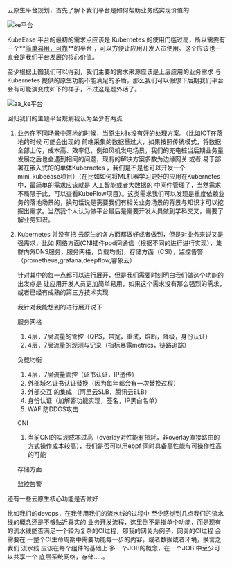 云原生平台规划，首先了解下我们平台是如何帮助业务线实现价值的

![ke平台](/Users/wuchenghao/study/bblog/static/images/ke平台.png)

KubeEase 平台的最初的需求点应该是 Kubernetes 的使用门槛过高，所以需要有一个**<u>简单易用，可靠</u>**的平台 ，可以方便让应用开发人员使用。这个应该也一直会是我们平台发展的核心价值。

至少根据上图我们可以得到，我们主要的需求来源应该是上层应用的业务需求 与 Kubernetes 提供的原生功能不能满足的矛盾，那么我们可以假想下后期我们平台会有可能演变成如下的样子，不过这是题外话了。

![aa_ke平台](/Users/wuchenghao/study/bblog/static/images/aa_ke平台.png)

回归我们的主题平台规划我认为至少有两点

1. 业务在不同场景中落地的时候，当原生k8s没有好的处理方案。（比如IOT在落地的时候 可能会出现的 前端采集的数据量过大，如果按照传统模式，将数据全部上传，成本高、效率低，例如风机发电场景，我们的充电桩当后期业务量发展之后也会遇到相同的问题，现有的解决方案多数为边缘网关 或者 易于部署在嵌入式的的单体Kubernetes ，我们是不是也可以开发一个mini_kubeease项目）（在比如如何将ML机器学习更好的应用在Kubernetes中，最简单的需求应该就是 人工智能或者大数据的 中间件管理了，当然需求不局限于此，可以查看KubeFlow项目）。这类需求我们可以发现是重度依赖业务的落地场景的，换句话说是需要我们有相关业务场景的背景与知识才可以挖掘出需求。当然我个人认为做平台最后是需要开发人员做到学科交叉，需要了解业务知识。

2. Kubernetes 并没有把 云原生的各方面都做好或者做到，但是对业务来说又是强需求，比如 网络方面(CNI插件pod间通信（根据不同的进行进行实现），集群内外DNS服务，服务网格，负载均衡)，存储方面（CSI），监控告警（prometheus,grafana,deepflow,睿象云）

   针对其中的每一点都可以进行展开，但是我们需要时刻明白我们做这个功能的出发点是 让应用开发人员更加简单易用，如果这个需求没有那么强烈的需求，或者已经有成熟的第三方技术实现

   我针对我能想到的进行展开说下

   服务网格

   1. 4层，7层流量的管控（QPS，带宽，重试，熔断，降级，身份认证）
   2. 4层，7层流量的观测与记录（指标暴露metrics，链路追踪）

   负载均衡

   1. 4层，7层流量管控（证书认证，IP透传）
   2. 外部域名证书认证替换（因为每年都会有一次替换过程）
   3. 外部交互 的集成 （阿里云SLB，腾讯云ELB）
   4. 身份认证（加解密功能实现，签名，IP黑白名单）
   5. WAF 防DDOS攻击
   
   CNI
   
   1. 当前CNI的实现成本过高（overlay对性能有损耗，非overlay直接路由的方式操作成本较高），我们是否可以用ebpf 同时具备高性能与可操作性高的可能
   
   存储方面
   
   监控告警



还有一些云原生核心功能是否做好

比如我们的devops，在我使用我们的流水线的过程中 至少感觉到几点我们的流水线的概念还是不够贴近真实的 业务开发流程，这里倒不是指单个功能，而是现有的流水线能否满足一个较为复杂的CI过程，那我的网关为例子，网关的CI过程 会需要在 一整个CI生命周期中需要功能每一步的内容，或者数据或者环境，换言之我们 流水线 应该在每个组件的基础上 多一个JOB的概念，在一个JOB 中至少可以共享一个 底层系统网络，存储.....。
